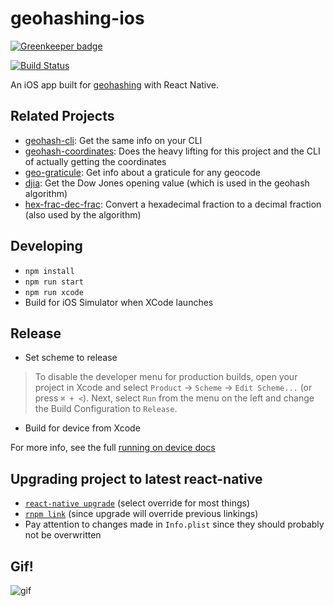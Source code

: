 geohashing-ios
==================

[![Greenkeeper badge](https://badges.greenkeeper.io/lukekarrys/geohashing-ios.svg)](https://greenkeeper.io/)

[![Build Status](https://travis-ci.org/lukekarrys/geohashing-ios.png?branch=master)](https://travis-ci.org/lukekarrys/geohashing-ios)

An iOS app built for [geohashing](https://xkcd.com/426/) with React Native.

## Related Projects

- [geohash-cli](https://github.com/lukekarrys/geohash-cli): Get the same info on your CLI
- [geohash-coordinates](https://github.com/lukekarrys/geohash-coordinates): Does the heavy lifting for this project and the CLI of actually getting the coordinates
- [geo-graticule](https://github.com/lukekarrys/geo-graticule): Get info about a graticule for any geocode
- [djia](https://github.com/lukekarrys/djia): Get the Dow Jones opening value (which is used in the geohash algorithm)
- [hex-frac-dec-frac](https://github.com/lukekarrys/hex-frac-dec-frac): Convert a hexadecimal fraction to a decimal fraction (also used by the algorithm)

## Developing

- `npm install`
- `npm run start`
- `npm run xcode`
- Build for iOS Simulator when XCode launches

## Release

- Set scheme to release

> To disable the developer menu for production builds, open your project in Xcode and select `Product` → `Scheme` → `Edit Scheme...` (or press `⌘ + <`). Next, select `Run` from the menu on the left and change the Build Configuration to `Release`.

- Build for device from Xcode

For more info, see the full [running on device docs](https://facebook.github.io/react-native/docs/running-on-device-ios.html#building-your-app-for-production)

## Upgrading project to latest react-native

- [`react-native upgrade`](https://facebook.github.io/react-native/docs/upgrading.html#2-upgrade-your-project-templates) (select override for most things)
- [`rnpm link`](https://www.npmjs.com/package/rnpm) (since upgrade will override previous linkings)
- Pay attention to changes made in `Info.plist` since they should probably not be overwritten

## Gif!

![gif](https://cldup.com/2wc-X5x034.gif)
